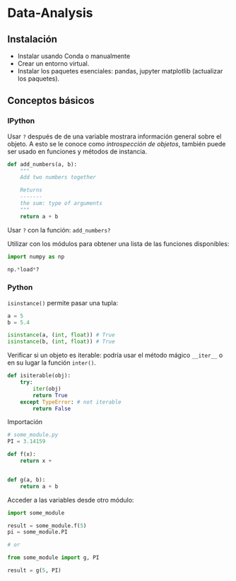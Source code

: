 # Data-Analysis

## Instalación
- Instalar usando Conda o manualmente
- Crear un entorno virtual.
- Instalar los paquetes esenciales: pandas, jupyter matplotlib (actualizar los paquetes).

## Conceptos básicos
### IPython
Usar `?` después de de una variable mostrara información general sobre el objeto.
A esto se le conoce como _introspección de objetos_, también puede ser usado en funciones y métodos de instancia.
```py
def add_numbers(a, b):
    """
    Add two numbers together

    Returns
    -------
    the sum: type of arguments
    """
    return a + b
```
Usar `?` con la función:
`add_numbers?`

Utilizar con los módulos para obtener una lista de las funciones disponibles:
```py
import numpy as np

np.*load*?
```

### Python
`isinstance()` permite pasar una tupla:
```py
a = 5
b = 5.4

isinstance(a, (int, float)) # True
isinstance(b, (int, float)) # True
```

Verificar si un objeto es iterable: podría usar el método mágico `__iter__` o en su lugar la
función `inter()`.
```py
def isiterable(obj):
    try:
        iter(obj)
        return True
    except TypeError: # not iterable
        return False
```

Importación
```py
# some_module.py
PI = 3.14159

def f(x):
    return x + 


def g(a, b):
    return a + b
```
Acceder a las variables desde otro módulo:
```py
import some_module

result = some_module.f(5)
pi = some_module.PI

# or

from some_module import g, PI

result = g(5, PI)
```
